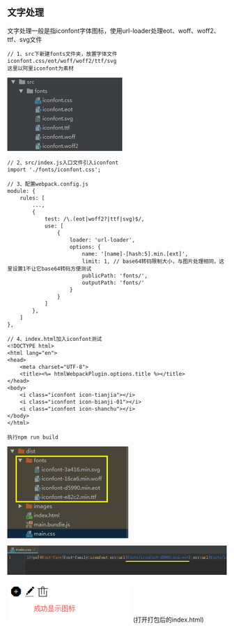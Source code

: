 ## 文字处理

文字处理一般是指iconfont字体图标，使用url-loader处理eot、woff、woff2、ttf、svg文件

    // 1、src下新建fonts文件夹，放置字体文件
    iconfont.css/eot/woff/woff2/ttf/svg
    这里以阿里iconfont为素材
    
![Alt text](./imgs/07-01.png)

    // 2、src/index.js入口文件引入iconfont
    import './fonts/iconfont.css';
    
    // 3、配置webpack.config.js
    module: {
        rules: [
            ...,
            {
                test: /\.(eot|woff2?|ttf|svg)$/,
                use: [
                    {
                        loader: 'url-loader',
                        options: {
                            name: '[name]-[hash:5].min.[ext]',
                            limit: 1, // base64转码限制大小，与图片处理相同，这里设置1不让它base64转码方便测试
                            publicPath: 'fonts/',
                            outputPath: 'fonts/'
                        }
                    }
                ]
            },
        ]
    },
    
    // 4、index.html加入iconfont测试
    <!DOCTYPE html>
    <html lang="en">
    <head>
        <meta charset="UTF-8">
        <title><%= htmlWebpackPlugin.options.title %></title>
    </head>
    <body>
        <i class="iconfont icon-tianjia"></i>
        <i class="iconfont icon-bianji-01"></i>
        <i class="iconfont icon-shanchu"></i>
    </body>
    </html>
    
    执行npm run build
    
![Alt text](./imgs/07-02.png)

![Alt text](./imgs/07-03.png)

![Alt text](./imgs/07-04.png)
(打开打包后的index.html)

    
    